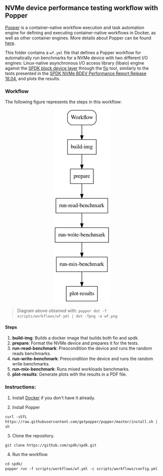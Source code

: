 ## NVMe device performance testing workflow with Popper

[Popper](https://github.com/getpopper/popper) is a container-native workflow execution and task automation engine for defining and executing container-native workflows in Docker, as well as other container engines. 
More details about Popper can be found [here](https://popper.readthedocs.io/).

This folder contains a `wf.yml` file that defines a Popper workflow for automatically run benchmarks for a NVMe device with two different I/O engines: Linux-native asynchronous I/O access library (libaio) engine against the [SPDK block device layer](https://spdk.io/doc/bdev.html) through the [fio](https://fio.readthedocs.io/en/latest/fio_doc.html) tool, similarly to the tests presented in the [SPDK NVMe BDEV Performance Report Release 18.04](https://ci.spdk.io/download/performance-reports/SPDK_nvme_bdev_perf_report_18.04.pdf), and plots the results.


### Workflow

The following figure represents the steps in this workflow:

<p align="center">
  <img src="wf.png">
</p>

> Diagram above obtained with:
> `popper dot -f scripts/workflows/wf.yml | dot -Tpng -o wf.png`

#### Steps
1. **build-img**: Builds a docker image that builds both fio and spdk.
2. **prepare**: Format the NVMe device and prepares it for the tests.
3. **run-read-benchmark**: Preocondition the device and runs the random reads benchmarks.
4. **run-write-benchmark**: Preocondition the device and runs the random write benchmarks.
5. **run-mix-benchmark**: Runs mixed workloads benchmarks.
6. **plot-results**: Generate plots with the results in a PDF file.

### Instructions:

1. Install [Docker](https://docs.docker.com/get-docker/) if you don't have it already.


2. Install Popper
```
curl -sSfL https://raw.githubusercontent.com/getpopper/popper/master/install.sh | sh
```

3. Clone the repository.
```
git clone https://github.com/spdk/spdk.git
```

4. Run the workflow.
```
cd spdk/
popper run -f scripts/workflows/wf.yml -c scripts/workflows/config.yml
```
